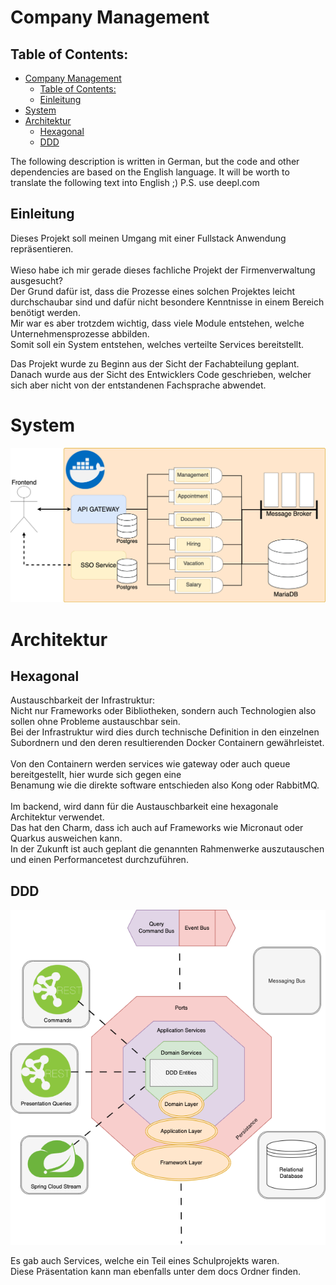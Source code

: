 # Company Management

## Table of Contents:
<!-- TOC -->
* [Company Management](#company-management)
  * [Table of Contents:](#table-of-contents-)
  * [Einleitung](#einleitung)
* [System](#system)
* [Architektur](#architektur)
  * [Hexagonal](#hexagonal)
  * [DDD](#ddd)
<!-- TOC -->

The following description is written in German, but the code and other dependencies are based on the English language. It will be worth to translate the following text into English ;) P.S. use deepl.com

## Einleitung
Dieses Projekt soll meinen Umgang mit einer Fullstack Anwendung repräsentieren. <br>
<br>
Wieso habe ich mir gerade dieses fachliche Projekt der Firmenverwaltung ausgesucht? <br>
Der Grund dafür ist, dass die Prozesse eines solchen Projektes leicht durchschaubar sind und dafür nicht besondere Kenntnisse in einem Bereich benötigt werden. <br>
Mir war es aber trotzdem wichtig, dass viele Module entstehen, welche Unternehmensprozesse abbilden.<br>
Somit soll ein System entstehen, welches verteilte Services bereitstellt.

Das Projekt wurde zu Beginn aus der Sicht der Fachabteilung geplant.  
Danach wurde aus der Sicht des Entwicklers Code geschrieben, welcher sich aber nicht von der entstandenen Fachsprache abwendet.
<br>
# System
![System-Architecture-Backend.png](docs/System-Architecture-Backend.png)
# Architektur
## Hexagonal
Austauschbarkeit der Infrastruktur:<br>
Nicht nur Frameworks oder Bibliotheken, sondern auch Technologien also sollen ohne Probleme austauschbar sein.<br>
Bei der Infrastruktur wird dies durch technische Definition in den einzelnen Subordnern und den deren resultierenden Docker Containern gewährleistet.<br>
<br>
Von den Containern werden services wie gateway oder auch queue bereitgestellt, hier wurde sich gegen eine<br> 
Benamung wie die direkte software entschieden also Kong oder RabbitMQ.<br>
<br>
Im backend, wird dann für die Austauschbarkeit eine hexagonale Architektur verwendet.<br> 
Das hat den Charm, dass ich auch auf Frameworks wie Micronaut oder Quarkus ausweichen kann.<br>
In der Zukunft ist auch geplant die genannten Rahmenwerke auszutauschen und einen Performancetest durchzuführen.<br>

## DDD

![System-Architecture-Backend-Archticture.png](docs%2FSystem-Architecture-Backend-Archticture.png)



Es gab auch Services, welche ein Teil eines Schulprojekts waren. <br>
Diese Präsentation kann man ebenfalls unter dem docs Ordner finden.<br>